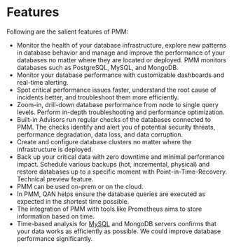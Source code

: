 # Features

Following are the salient features of PMM:

- Monitor the health of your database infrastructure, explore new patterns in database behavior and manage and improve the performance of your databases no matter where they are located or deployed. PMM monitors databases such as PostgreSQL, MySQL, and MongoDB.
- Monitor your database performance with customizable dashboards and real-time alerting.
- Spot critical performance issues faster, understand the root cause of incidents better, and troubleshoot them more efficiently.
- Zoom-in, drill-down database performance from node to single query levels. Perform in-depth troubleshooting and performance optimization.
- Built-in Advisors run regular checks of the databases connected to PMM. The checks identify and alert you of potential security threats, performance degradation, data loss, and data corruption.
- Create and configure database clusters no matter where the infrastructure is deployed.
- Back up your critical data with zero downtime and minimal performance impact. Schedule various backups (hot, incremental, physical) and restore databases up to a specific moment with Point-in-Time-Recovery. Technical preview feature.
- PMM can be used on-prem or on the cloud.
- In PMM, QAN helps ensure the database queries are executed as expected in the shortest time possible.
- The integration of PMM with tools like Prometheus aims to store information based on time.
- Time-based analysis for [MySQL](https://www.trustradius.com/products/mysql/reviews) and MongoDB servers confirms that your data works as efficiently as possible. We could improve database performance significantly. 